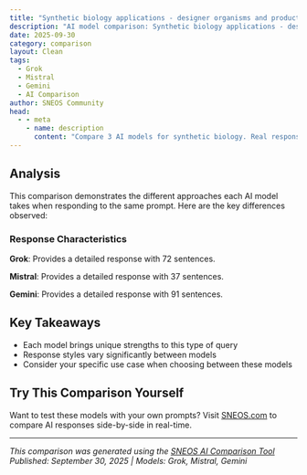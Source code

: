 ```yaml
---
title: "Synthetic biology applications - designer organisms and products"
description: "AI model comparison: Synthetic biology applications - designer organisms and products..."
date: 2025-09-30
category: comparison
layout: Clean
tags:
  - Grok
  - Mistral
  - Gemini
  - AI Comparison
author: SNEOS Community
head:
  - - meta
    - name: description
      content: "Compare 3 AI models for synthetic biology. Real responses from Grok, Mistral, Gemini with detailed analysis."
---
```


<ChatComparison
  title="Synthetic biology applications - designer organisms and products"
  prompt="Synthetic biology applications - designer organisms and products"
  :responses='{
    "Grok": "Synthetic biology is a transformative field of science and engineering that combines principles of biology, chemistry, engineering, and computer science to design and construct new biological systems or redesign existing ones for specific purposes. It enables the creation of \u0022designer organisms\u0022 and novel products with applications across various industries, including healthcare, agriculture, energy, and environmental sustainability. Below, I outline key applications of synthetic biology in creating designer organisms and innovative products.\n\n### Designer Organisms in Synthetic Biology\nDesigner organisms are engineered microorganisms, cells, or multicellular organisms with modified or entirely synthetic genomes tailored to perform specific functions. These organisms are created using tools like CRISPR-Cas9, gene synthesis, and metabolic engineering. Examples and applications include:\n\n1. **Microbial Factories for Biotechnology**:\n   - **Engineered Bacteria**: Bacteria like *Escherichia coli* and *Bacillus subtilis* are modified to produce pharmaceuticals, biofuels, and industrial chemicals. For instance, synthetic biology has enabled the production of artemisinin (an antimalarial drug) in yeast by redesigning metabolic pathways.\n   - **Designer Yeast**: Saccharomyces cerevisiae (baker\u2019s yeast) has been engineered to produce bioethanol, flavors, fragrances (e.g., vanillin), and even opioids for pain relief.\n   - **Cyanobacteria for Photosynthetic Production**: These organisms are engineered to harness solar energy for producing biofuels or hydrogen as sustainable energy sources.\n\n2. **Agricultural Applications**:\n   - **Crops with Enhanced Traits**: Synthetic biology is used to develop crops with improved resistance to pests, diseases, and environmental stresses. For instance, Bt crops (engineered with genes from *Bacillus thuringiensis*) produce toxins against specific pests.\n   - **Nitrogen-Fixing Plants**: Efforts are underway to engineer non-leguminous crops (like rice or wheat) to fix atmospheric nitrogen, reducing the need for synthetic fertilizers.\n   - **Synthetic Microbial Consortia**: Designer microbial communities are being developed to enhance soil health, promote plant growth, or degrade pollutants in agricultural settings.\n\n3. **Environmental Remediation**:\n   - **Bioremediation Organisms**: Engineered microbes are designed to break down pollutants such as oil spills, plastics, or pesticides. For example, bacteria have been modified to degrade polyethylene terephthalate (PET) plastics using enzymes like PETase.\n   - **Carbon Capture**: Synthetic biology is exploring designer algae or bacteria that can capture and sequester carbon dioxide more efficiently, aiding in climate change mitigation.\n\n4. **Synthetic Minimal Cells**:\n   - Researchers have created minimal cells with synthetic genomes, such as the *Mycoplasma mycoides* JCVI-syn3.0, which has the smallest known genome capable of self-replication. These minimal cells serve as platforms for understanding life\u2019s fundamental principles and as customizable chassis for specific applications.\n\n### Synthetic Biology Products\nSynthetic biology has led to a wide array of novel products by leveraging the metabolic and genetic capabilities of engineered organisms. Some notable products and categories include:\n\n1. **Pharmaceuticals and Therapeutics**:\n   - **Biosynthetic Drugs**: Synthetic biology enables cost-effective production of complex drugs like insulin, monoclonal antibodies, and vaccines using engineered microbes or mammalian cells.\n   - **Gene Therapies**: Designer viruses (e.g., adeno-associated viruses) are used as delivery vehicles for gene therapies to treat genetic disorders like spinal muscular atrophy (SMA) or hemophilia.\n   - **Synthetic Peptides and Proteins**: Engineered organisms produce therapeutic peptides, enzymes, and proteins for medical applications, such as synthetic spider silk proteins for tissue engineering.\n\n2. **Biofuels and Renewable Energy**:\n   - **Next-Generation Biofuels**: Engineered microorganisms produce advanced biofuels like butanol, biodiesel, and jet fuel from renewable feedstocks (e.g., agricultural waste or algae).\n   - **Biohydrogen**: Synthetic pathways in bacteria or algae are designed to generate hydrogen as a clean energy carrier.\n\n3. **Industrial Chemicals and Materials**:\n   - **Bioplastics**: Microbes are engineered to produce biodegradable plastics like polyhydroxyalkanoates (PHA) as sustainable alternatives to petroleum-based plastics.\n   - **Synthetic Textiles**: Companies like Bolt Threads use synthetic biology to produce bioengineered silk and leather (e.g., Mylo, a fungal leather alternative) for eco-friendly fashion.\n   - **Specialty Chemicals**: Designer organisms synthesize high-value chemicals, such as isoprene (used in rubber production) or adipic acid (for nylon manufacturing), with reduced environmental impact.\n\n4. **Food and Beverage Innovation**:\n   - **Lab-Grown Meat**: Synthetic biology contributes to cultured meat production by engineering animal cells to grow in bioreactors, reducing the need for traditional livestock farming.\n   - **Alternative Proteins**: Microbes are engineered to produce proteins like heme (for plant-based meat alternatives, e.g., Impossible Burger) or milk proteins (e.g., casein for synthetic dairy products).\n   - **Synthetic Flavors and Fragrances**: Yeast or bacteria produce natural flavor compounds, such as vanillin or rose oil, sustainably and at scale.\n\n5. **Diagnostics and Biosensors**:\n   - **Synthetic Biosensors**: Engineered cells or genetic circuits detect specific molecules, pathogens, or environmental toxins. For example, synthetic biology has created paper-based diagnostics for rapid Zika virus detection.\n   - **CRISPR-Based Tools**: Designer CRISPR systems are used for highly sensitive and specific detection of DNA or RNA in medical diagnostics.\n\n### Challenges and Ethical Considerations\nWhile synthetic biology offers immense potential, it also faces challenges and ethical concerns:\n- **Safety Risks**: Designer organisms could unintentionally harm ecosystems if released into the environment. Strict biocontainment strategies (e.g., kill switches) are essential.\n- **Regulation**: The development and commercialization of synthetic biology products require clear regulatory frameworks to ensure safety and public acceptance.\n- **Ethical Issues**: The creation of synthetic life and genetic modification raises questions about \u0022playing God,\u0022 patenting life forms, and equitable access to technologies.\n- **Dual-Use Concerns**: Synthetic biology tools could be misused to create harmful biological agents, necessitating robust biosecurity measures.\n\n### Future Prospects\nThe future of synthetic biology is promising, with advancements in automation, machine learning, and DNA synthesis accelerating the design-build-test-learn cycle. Potential developments include:\n- **Personalized Medicine**: Designer therapies tailored to individual genetic profiles for cancer or rare diseases.\n- **Synthetic Organs**: Engineering tissues or entire organs using synthetic biology for transplantation.\n- **Planetary Applications**: Designer organisms for terraforming Mars or mining resources in space.\n- **Circular Bioeconomy**: Creating fully sustainable systems for producing food, materials, and energy using synthetic biology.\n\nIn conclusion, synthetic biology\u2019s ability to create designer organisms and novel products is revolutionizing industries and addressing global challenges like climate change, food security, and healthcare. However, balancing innovation with safety, ethics, and regulation will be critical to realizing its full potential. If you\u2019d like to dive deeper into a specific application or technology (e.g., CRISPR, metabolic engineering, or a particular product), let me know!",
    "Mistral": "Synthetic biology is a rapidly advancing field that combines engineering principles with biological systems to create designer organisms and products. Here are some key applications:\n\n### Designer Organisms\n\n1. **Microbial Cell Factories**:\n   - **Biofuels**: Engineered microbes can produce biofuels like ethanol, butanol, and biodiesel from renewable resources.\n   - **Biopolymers**: Microbes can be designed to produce biodegradable plastics such as polyhydroxyalkanoates (PHAs).\n\n2. **Medical Applications**:\n   - **Therapeutic Proteins**: Engineered cells can produce therapeutic proteins like insulin, growth factors, and antibodies.\n   - **Vaccines**: Synthetic biology can be used to develop more effective and safer vaccines.\n   - **Gene Therapy**: Designer organisms can be used to deliver therapeutic genes to treat genetic disorders.\n\n3. **Agricultural Improvements**:\n   - **Crop Enhancement**: Genetically modified crops can be designed to be more resistant to pests, diseases, and environmental stresses.\n   - **Nitrogen Fixation**: Engineered microbes can enhance nitrogen fixation in plants, reducing the need for chemical fertilizers.\n\n4. **Environmental Remediation**:\n   - **Bioremediation**: Microbes can be engineered to degrade environmental pollutants such as oil spills, heavy metals, and pesticides.\n   - **Carbon Sequestration**: Designer organisms can be used to capture and convert carbon dioxide into useful products.\n\n### Designer Products\n\n1. **Pharmaceuticals**:\n   - **Antibiotics**: Synthetic biology can be used to produce new antibiotics or improve existing ones.\n   - **Drug Delivery Systems**: Engineered nanoparticles and microbes can be used for targeted drug delivery.\n\n2. **Chemicals and Materials**:\n   - **Specialty Chemicals**: Microbes can be engineered to produce high-value chemicals such as flavors, fragrances, and pigments.\n   - **Biocomposites**: Synthetic biology can be used to create new biocomposites with unique properties.\n\n3. **Food and Nutrition**:\n   - **Nutraceuticals**: Engineered microbes can produce nutraceuticals like vitamins, antioxidants, and omega-3 fatty acids.\n   - **Alternative Proteins**: Synthetic biology can be used to create sustainable protein sources, such as lab-grown meat and plant-based proteins.\n\n4. **Biosensors**:\n   - **Environmental Monitoring**: Engineered biosensors can detect pollutants, toxins, and pathogens in the environment.\n   - **Medical Diagnostics**: Biosensors can be used for rapid and accurate diagnosis of diseases.\n\n5. **Bioenergy**:\n   - **Biohydrogen**: Microbes can be engineered to produce hydrogen gas, a clean and renewable energy source.\n   - **Microbial Fuel Cells**: Engineered microbes can be used in microbial fuel cells to generate electricity from organic waste.\n\n### Ethical and Regulatory Considerations\n\nWhile synthetic biology holds immense potential, it also raises ethical, safety, and regulatory concerns. These include:\n\n- **Biosafety**: Ensuring that engineered organisms do not have unintended environmental or health impacts.\n- **Bioethics**: Addressing the ethical implications of creating and using designer organisms.\n- **Regulation**: Developing appropriate regulatory frameworks to govern the use of synthetic biology technologies.\n\n### Future Directions\n\nThe future of synthetic biology is likely to see even more innovative applications, such as:\n\n- **Personalized Medicine**: Tailoring treatments to individual genetic profiles.\n- **Smart Materials**: Creating materials that can respond to environmental changes.\n- **Space Exploration**: Using synthetic biology to produce resources and sustain life in space.\n\nOverall, synthetic biology is poised to revolutionize various industries by providing sustainable, efficient, and innovative solutions to global challenges.",
    "Gemini": "Synthetic biology is revolutionizing various fields by enabling the design and engineering of biological systems for specific purposes.  Here\u0027s a breakdown of synthetic biology applications, focusing on designer organisms and products:\n\n**I. What is Synthetic Biology?**\n\nAt its core, synthetic biology involves designing and building new biological parts, devices, and systems, or re-designing existing, natural biological systems for useful purposes. Think of it as an engineering discipline applied to biology. Key areas include:\n\n*   **DNA Synthesis and Sequencing:**  Creating and reading DNA sequences.\n*   **Standardization:** Defining biological \u0022parts\u0022 (promoters, genes, terminators) with predictable behavior, making them reusable and combinable like LEGO bricks.\n*   **Modularity:**  Building complex systems by combining standardized parts into functional modules.\n*   **Abstraction:**  Hiding complex biological details to create higher-level programming interfaces for engineers.\n\n**II. Applications of Synthetic Biology: Designer Organisms and Products**\n\nSynthetic biology\u0027s applications are vast and growing.  Here\u0027s a detailed look at key areas:\n\n**A. Healthcare and Medicine:**\n\n*   **Drug Discovery and Production:**\n    *   **Artemisinin (Anti-malarial):**  Engineering yeast to produce artemisinic acid, a precursor to artemisinin, significantly reduced the cost and improved the supply of this vital drug.\n    *   **Insulin:** Recombinant DNA technology (a precursor to synthetic biology) has been used for decades to produce human insulin in microorganisms. Synthetic biology refines and optimizes these processes.\n    *   **Anti-cancer Drugs:**  Engineering bacteria to produce anti-cancer compounds or deliver targeted therapies to tumors.\n    *   **Vaccines:**  Developing new vaccine strategies using synthetic biology, including self-amplifying RNA vaccines and viral vector-based vaccines.\n*   **Diagnostics:**\n    *   **Biosensors:**  Creating organisms or devices that can detect specific molecules (e.g., pathogens, toxins, biomarkers) in the environment or in the body. Examples include:\n        *   Detecting water contaminants (arsenic, lead).\n        *   Diagnosing diseases (cancer, infections) early through blood or urine analysis.\n        *   Monitoring environmental pollution.\n    *   **Point-of-Care Diagnostics:**  Developing rapid and inexpensive diagnostic tests that can be used in resource-limited settings.\n*   **Therapeutics:**\n    *   **Engineered Probiotics:**  Modifying gut bacteria to produce therapeutic molecules or to modulate the immune system.\n    *   **Phage Therapy:**  Designing bacteriophages (viruses that infect bacteria) to target and destroy specific antibiotic-resistant bacteria.  Synthetic biology can improve phage targeting and effectiveness.\n    *   **Cellular Therapies:**  Engineering immune cells (e.g., T cells) to recognize and kill cancer cells (CAR-T cell therapy). Synthetic biology is improving CAR-T cell therapies by adding logic gates and control mechanisms to prevent off-target effects.\n*   **Tissue Engineering and Regenerative Medicine:**\n    *   **Scaffolds and Biomaterials:** Designing and synthesizing new biomaterials with specific properties for tissue regeneration and repair.  This includes creating scaffolds that promote cell growth and differentiation.\n    *   **3D Bioprinting:**  Using engineered cells and biomaterials to create functional tissues and organs for transplantation.\n\n**B. Industrial Biotechnology:**\n\n*   **Biofuels and Biorefineries:**\n    *   **Ethanol, Butanol, Biodiesel:**  Engineering microorganisms to efficiently convert biomass (e.g., cellulose, algae) into biofuels.\n    *   **Advanced Biofuels:**  Producing drop-in biofuels that are chemically identical to gasoline, diesel, and jet fuel.\n    *   **Bioplastics:**  Synthesizing biodegradable plastics from renewable resources using engineered microbes.\n*   **Biomaterials:**\n    *   **Spider Silk:**  Producing spider silk proteins in microorganisms for use in textiles, medical devices, and other applications.\n    *   **Cellulose:**  Engineering bacteria to produce cellulose with specific properties for use in paper, textiles, and packaging.\n*   **Specialty Chemicals:**\n    *   **Flavors and Fragrances:**  Producing natural flavors and fragrances using engineered yeast or bacteria. This can be more sustainable and cost-effective than traditional methods.\n    *   **Pigments and Dyes:**  Synthesizing pigments and dyes with specific colors and properties for use in textiles, cosmetics, and paints.\n    *   **Amino Acids and Vitamins:**  Optimizing the production of essential amino acids and vitamins using engineered microorganisms.\n*   **Enzymes:** Designing and engineering enzymes with improved activity, stability, and specificity for various industrial applications (e.g., food processing, detergents, pharmaceuticals).\n\n**C. Agriculture:**\n\n*   **Crop Improvement:**\n    *   **Nitrogen Fixation:**  Engineering plants or microbes to fix atmospheric nitrogen, reducing the need for synthetic fertilizers.\n    *   **Pest Resistance:**  Developing crops that are resistant to insect pests, reducing the need for pesticides.\n    *   **Drought Tolerance:**  Engineering crops to withstand drought conditions, improving food security in arid regions.\n    *   **Enhanced Nutrient Uptake:**  Modifying plants to efficiently absorb nutrients from the soil.\n*   **Biopesticides and Biofertilizers:**\n    *   Developing microbial-based pesticides and fertilizers that are more environmentally friendly than synthetic alternatives.\n*   **Biosensors for Agriculture:**\n    *   Using biosensors to monitor soil health, detect plant diseases, and optimize irrigation.\n*   **Livestock Improvement:**\n    *   Engineering gut microbes to improve animal health and productivity.\n\n**D. Environmental Applications:**\n\n*   **Bioremediation:**\n    *   **Pollution Degradation:**  Engineering microorganisms to break down pollutants in soil and water, such as oil spills, heavy metals, and pesticides.\n    *   **Wastewater Treatment:**  Using engineered microbes to remove contaminants from wastewater.\n*   **Carbon Sequestration:**\n    *   Engineering algae or bacteria to capture carbon dioxide from the atmosphere and convert it into biofuels or other valuable products.\n*   **Biosensors for Environmental Monitoring:**\n    *   Developing biosensors to detect pollutants and monitor environmental conditions.\n\n**E. Materials Science:**\n\n*   **Self-Assembling Materials:**\n    *   Using engineered proteins and DNA to create self-assembling materials with specific structures and properties.\n*   **Living Materials:**\n    *   Creating materials that contain living cells, allowing them to respond to environmental stimuli and perform specific functions.  Examples include self-healing concrete.\n\n**III. Examples of Designer Organisms:**\n\n*   **Engineered *E. coli* for producing biofuels:**  Modified to efficiently convert sugars into ethanol, butanol, or other biofuel molecules.\n*   **Yeast producing artemisinin precursor:**  Used to manufacture artemisinin, a key ingredient in malaria medication.\n*   **Bacteria degrading plastic:**  Engineered to break down plastic polymers into less harmful components.\n*   **Algae capturing CO2:**  Designed for efficient carbon sequestration.\n*   **Engineered immune cells (CAR-T cells):**  Modified to target and destroy cancer cells.\n\n**IV. Challenges and Ethical Considerations:**\n\n*   **Safety:**  Ensuring that engineered organisms do not pose a threat to human health or the environment.  This includes containment strategies and careful risk assessment.\n*   **Ethical Concerns:**  Addressing ethical issues related to the use of synthetic biology, such as the potential for misuse, the creation of artificial life, and the impact on biodiversity.  Dual-use research is a major concern (research with both beneficial and potentially harmful applications).\n*   **Regulation:**  Developing appropriate regulatory frameworks to govern the development and use of synthetic biology technologies.\n*   **Intellectual Property:**  Addressing intellectual property issues related to the ownership and commercialization of synthetic biology inventions.\n*   **Accessibility and Equity:**  Ensuring that the benefits of synthetic biology are accessible to all, and that the technology is not used to exacerbate existing inequalities.\n*   **Public Perception and Acceptance:**  Educating the public about synthetic biology and addressing concerns about the technology.  Transparency and public engagement are crucial.\n\n**V. The Future of Synthetic Biology:**\n\nSynthetic biology is a rapidly evolving field with the potential to transform many aspects of our lives.  Future directions include:\n\n*   **More complex biological systems:**  Designing and building more complex and sophisticated biological systems, such as artificial organs and tissues.\n*   **Personalized medicine:**  Developing personalized therapies based on an individual\u0027s genetic makeup and disease profile.\n*   **Sustainable manufacturing:**  Using synthetic biology to develop more sustainable and environmentally friendly manufacturing processes.\n*   **Space exploration:**  Developing synthetic biology tools and technologies for use in space exploration, such as engineering microbes to produce food and resources on Mars.\n\n**In conclusion, synthetic biology offers powerful tools for designing organisms and producing valuable products across diverse sectors.  However, careful consideration of the ethical, safety, and regulatory aspects is crucial to ensure responsible development and deployment of this technology for the benefit of society.**\n"
  }'
  published-date="13:20"
/>

## Analysis

This comparison demonstrates the different approaches each AI model takes when responding to the same prompt. Here are the key differences observed:

### Response Characteristics

**Grok**: Provides a detailed response with 72 sentences. 

**Mistral**: Provides a detailed response with 37 sentences. 

**Gemini**: Provides a detailed response with 91 sentences. 

## Key Takeaways

- Each model brings unique strengths to this type of query
- Response styles vary significantly between models
- Consider your specific use case when choosing between these models

## Try This Comparison Yourself

Want to test these models with your own prompts? Visit [SNEOS.com](https://sneos.com) to compare AI responses side-by-side in real-time.

---

*This comparison was generated using the [SNEOS AI Comparison Tool](https://sneos.com)*
*Published: September 30, 2025 | Models: Grok, Mistral, Gemini*
